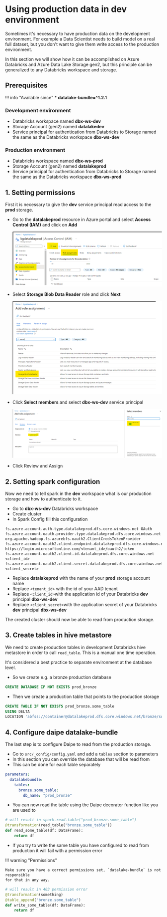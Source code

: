 # Using production data in dev environment

Sometimes it's necessary to have production data on the development environment.
For example a Data Scientist needs to build model on a real full dataset, but you
don't want to give them write access to the production environment.

In this section we will show how it can be accomplished on Azure Databricks and
Azure Data Lake Storage gen2, but this principle can be generalized to any Databricks
workspace and storage.

## Prerequisites

!!! info "Available since"
    * **datalake-bundle=^1.2.1**

### Development environment

- Databricks workspace named **dbx-ws-dev**
- Storage Account (gen2) named **datalakedev**
- Service principal for authentication from Databricks to Storage named the same
  as the Databricks workspace **dbx-ws-dev**
  
### Production environment

- Databricks workspace named **dbx-ws-prod**
- Storage Account (gen2) named **datalakeprod**
- Service principal for authentication from Databricks to Storage named the same
  as the Databricks workspace **dbx-ws-prod**
  
## 1. Setting permissions

First it is necessary to give the **dev** service principal read access
to the **prod** storage.

- Go to the **datalakeprod** resource in Azure portal and select **Access Control (IAM)**
  and click on **Add**
  
  ![](images/datalake_prod_IAM.png)


- Select **Storage Blob Data Reader** role and click **Next**

  ![](images/storage_blob_data_reader.png)


- Click **Select members** and select **dbx-ws-dev** service principal

  ![](images/select_dbx_principal.png)


- Click Review and Assign

## 2. Setting spark configuration

Now we need to tell spark in the **dev** workspace what is our production
storage and how to authenticate to it.

- Go to **dbx-ws-dev** Databricks workspace
- Create cluster
- In Spark Config fill this configuration

```
fs.azure.account.auth.type.datalakeprod.dfs.core.windows.net OAuth
fs.azure.account.oauth.provider.type.datalakeprod.dfs.core.windows.net org.apache.hadoop.fs.azurebfs.oauth2.ClientCredsTokenProvider
fs.azure.account.oauth2.client.endpoint.datalakeprod.dfs.core.windows.net https://login.microsoftonline.com/<tenant_id>/oauth2/token
fs.azure.account.oauth2.client.id.datalakeprod.dfs.core.windows.net <client_id>
fs.azure.account.oauth2.client.secret.datalakeprod.dfs.core.windows.net <client_secret>
```

- Replace **datalakeprod** with the name of your **prod** storage account name
- Replace `<tenant_id>` with the id of your AAD tenant
- Replace `<client_id>`with the application id of your Databricks **dev** principal **dbx-ws-dev**
- Replace `<client_secret>`with the application secret of your Databricks **dev** principal **dbx-ws-dev**

The created cluster should now be able to read from production storage.

## 3. Create tables in hive metastore

We need to create production tables in development Databricks hive metastore in order
to call `read_table`. This is a manual one time operation.

It's considered a best practice to separate environment at the database level.

- So we create e.g. a bronze production database

```sql
CREATE DATABASE IF NOT EXISTS prod_bronze
```

- Then we create a production table that points to the production storage

```sql
CREATE TABLE IF NOT EXISTS prod_bronze.some_table
USING DELTA
LOCATION 'abfss://container@datalakeprod.dfs.core.windows.net/bronze/some_table.delta'
```

## 4. Configure daipe datalake-bundle

The last step is to configure Daipe to read from the production storage.

- Go to `src/_config/config.yaml` and add a `tables` section to parameters
- In this section you can override the database that will be read from
- This can be done for each table separately

```yaml
parameters:
  datalakebundle:
    tables:
      bronze.some_table:
        db_name: "prod_bronze"
```

- You can now read the table using the Daipe decorator function like you are used to

```python
# will result in spark.read.table("prod_bronze.some_table")
@transformation(read_table("bronze.some_table"))
def read_some_table(df: DataFrame):
    return df
```

- If you try to write the same table you have configured to read from production it
  will fail with a permission error

!!! warning "Permissions"

    Make sure you have a correct permissions set, `datalake-bundle` is not responsible
    for that in any way.

```python
# will result in 403 permission error
@transformation(something)
@table_append("bronze.some_table")
def write_some_table(df: DataFrame):
    return df
```
